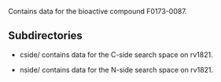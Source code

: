 Contains data for the bioactive compound F0173-0087.

## Subdirectories

- cside/ contains data for the C-side search space on rv1821.

- nside/ contains data for the N-side search space on rv1821.

